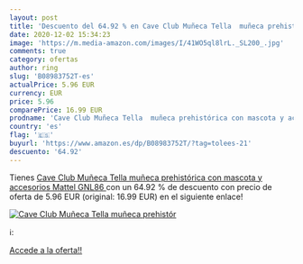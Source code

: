 ```yaml
---
layout: post
title: 'Descuento del 64.92 % en Cave Club Muñeca Tella  muñeca prehistór'
date: 2020-12-02 15:34:23
image: 'https://m.media-amazon.com/images/I/41WO5ql8lrL._SL200_.jpg'
comments: true
category: ofertas
author: ring
slug: 'B08983752T-es'
actualPrice: 5.96 EUR
currency: EUR
price: 5.96
comparePrice: 16.99 EUR
prodname: 'Cave Club Muñeca Tella  muñeca prehistórica con mascota y accesorios  Mattel GNL86 '
country: 'es'
flag: '🇪🇸'
buyurl: 'https://www.amazon.es/dp/B08983752T/?tag=tolees-21'
descuento: '64.92'
---
```


Tienes [Cave Club Muñeca Tella  muñeca prehistórica con mascota y accesorios  Mattel GNL86 ](https://www.amazon.es/dp/B08983752T/?tag=tolees-21) con un 64.92 % de descuento con precio de oferta de 5.96 EUR (original: 16.99 EUR) en el siguiente enlace!

[![Cave Club Muñeca Tella  muñeca prehistór](https://m.media-amazon.com/images/I/41WO5ql8lrL._SL200_.jpg)](https://www.amazon.es/dp/B08983752T/?tag=tolees-21)

ℹ️:


[Accede a la oferta!!](https://www.amazon.es/dp/B08983752T/?tag=tolees-21)

